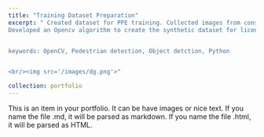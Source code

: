 ```yaml
---
title: "Training Dataset Preparation"
excerpt: " Created dataset for PPE training. Collected images from construction videos and built AI and opencv based tool to label the dataset.
Developed an Opencv algorithm to create the synthetic dataset for license plate OCR training. Created AI and OpenCv based labeling tool to label the license plate dataset.


keywords: OpenCV, Pedestrian detection, Object detction, Python


<br/><img src='/images/dg.png'>"

collection: portfolio
---
```


This is an item in your portfolio. It can be have images or nice text. If you name the file .md, it will be parsed as markdown. If you name the file .html, it will be parsed as HTML.
